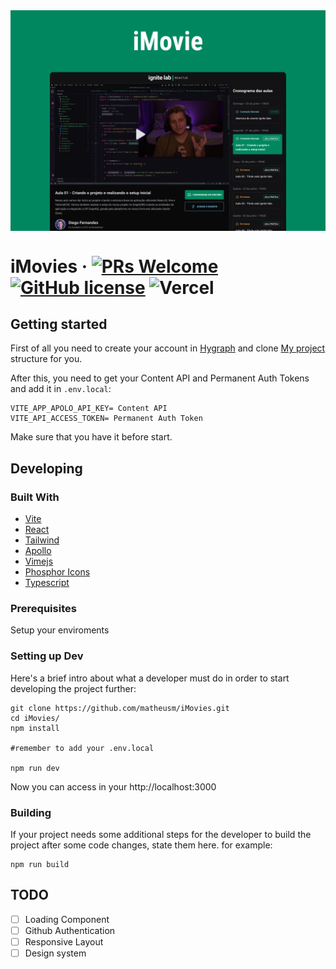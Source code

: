 <img src="./.github/Capa.png" alt="Logo of the project" align="center">

<br>

# iMovies &middot; [![PRs Welcome](https://img.shields.io/badge/PRs-welcome-brightgreen.svg?style=flat-square)](http://makeapullrequest.com) [![GitHub license](https://img.shields.io/github/license/matheusm/iMovies?style=flat-square)](https://github.com/matheusm/iMovies/blob/master/LICENSE) ![Vercel](https://vercelbadge.vercel.app/api/matheusm/imovies)

## Getting started

First of all you need to create your account in [Hygraph](https://hygraph.com/) and clone [My project](https://app.hygraph.com/clone/d3b4513eba0a44fea88b6b0c1762e669?name=Ignite%20Lab%20-%20Matheus%20Martins%20Sar) structure for you.


After this, you need to get your Content API and Permanent Auth Tokens and add it in ``.env.local``:

``` 
VITE_APP_APOLO_API_KEY= Content API
VITE_API_ACCESS_TOKEN= Permanent Auth Token
```

Make sure that you have it before start.

## Developing

### Built With
- [Vite](https://vitejs.dev/)
- [React](https://reactjs.org/)
- [Tailwind](https://tailwindcss.com/)
- [Apollo](https://www.apollo.io/)
- [Vimejs](https://vimejs.com/)
- [Phosphor Icons](https://phosphoricons.com/)
- [Typescript](https://www.typescriptlang.org/)

### Prerequisites
Setup your enviroments


### Setting up Dev

Here's a brief intro about what a developer must do in order to start developing
the project further:

```shell
git clone https://github.com/matheusm/iMovies.git
cd iMovies/
npm install

#remember to add your .env.local

npm run dev

```
Now you can access in your http://localhost:3000

### Building

If your project needs some additional steps for the developer to build the
project after some code changes, state them here. for example:

```shell
npm run build
```

## TODO
- [ ] Loading Component
- [ ] Github Authentication
- [ ] Responsive Layout
- [ ] Design system